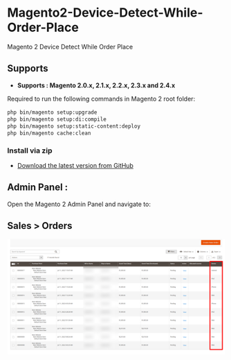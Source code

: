 # Magento2-Device-Detect-While-Order-Place
Magento 2 Device Detect While Order Place 

## Supports

- <b>Supports : Magento 2.0.x, 2.1.x, 2.2.x, 2.3.x and 2.4.x</b>

Required to run the following commands in Magento 2 root folder:

```
php bin/magento setup:upgrade
php bin/magento setup:di:compile
php bin/magento setup:static-content:deploy
php bin/magento cache:clean
```
### Install via zip

* [Download the latest version from GitHub](https://github.com/vrajeshpatel4u/Magento2-Device-Detect-While-Order-Place/archive/refs/heads/main.zip)

##  Admin Panel : 

Open the Magento 2 Admin Panel and navigate to:
 
 ## Sales > Orders

<img src="https://github.com/vrajeshpatel4u/Magento2-Device-Detect-While-Order-Place/blob/main/DetectDevice/docs/DetectDevice.png"/>

